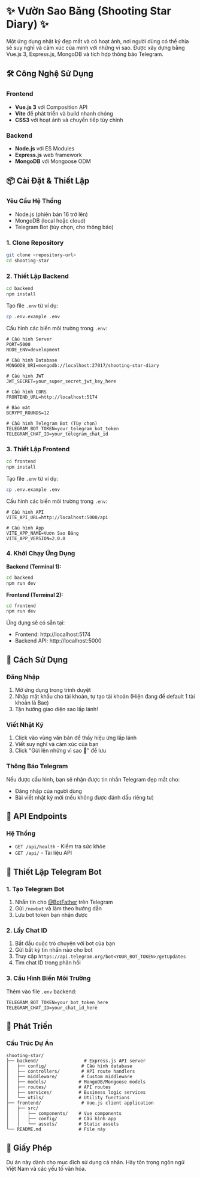 # ✨ Vườn Sao Băng (Shooting Star Diary) ✨

Một ứng dụng nhật ký đẹp mắt và có hoạt ảnh, nơi người dùng có thể chia sẻ suy nghĩ và cảm xúc của mình với những vì sao. Được xây dựng bằng Vue.js 3, Express.js, MongoDB và tích hợp thông báo Telegram.

## 🛠️ Công Nghệ Sử Dụng

### Frontend
- **Vue.js 3** với Composition API
- **Vite** để phát triển và build nhanh chóng
- **CSS3** với hoạt ảnh và chuyển tiếp tùy chỉnh

### Backend
- **Node.js** với ES Modules
- **Express.js** web framework
- **MongoDB** với Mongoose ODM

## 📦 Cài Đặt & Thiết Lập

### Yêu Cầu Hệ Thống
- Node.js (phiên bản 16 trở lên)
- MongoDB (local hoặc cloud)
- Telegram Bot (tùy chọn, cho thông báo)

### 1. Clone Repository
```bash
git clone <repository-url>
cd shooting-star
```

### 2. Thiết Lập Backend
```bash
cd backend
npm install
```

Tạo file `.env` từ ví dụ:
```bash
cp .env.example .env
```

Cấu hình các biến môi trường trong `.env`:
```env
# Cấu hình Server
PORT=5000
NODE_ENV=development

# Cấu hình Database
MONGODB_URI=mongodb://localhost:27017/shooting-star-diary

# Cấu hình JWT
JWT_SECRET=your_super_secret_jwt_key_here

# Cấu hình CORS
FRONTEND_URL=http://localhost:5174

# Bảo mật
BCRYPT_ROUNDS=12

# Cấu hình Telegram Bot (Tùy chọn)
TELEGRAM_BOT_TOKEN=your_telegram_bot_token
TELEGRAM_CHAT_ID=your_telegram_chat_id
```

### 3. Thiết Lập Frontend
```bash
cd frontend
npm install
```

Tạo file `.env` từ ví dụ:
```bash
cp .env.example .env
```

Cấu hình các biến môi trường trong `.env`:
```env
# Cấu hình API
VITE_API_URL=http://localhost:5000/api

# Cấu hình App
VITE_APP_NAME=Vườn Sao Băng
VITE_APP_VERSION=2.0.0
```

### 4. Khởi Chạy Ứng Dụng

**Backend (Terminal 1):**
```bash
cd backend
npm run dev
```

**Frontend (Terminal 2):**
```bash
cd frontend
npm run dev
```

Ứng dụng sẽ có sẵn tại:
- Frontend: http://localhost:5174
- Backend API: http://localhost:5000

## 🎯 Cách Sử Dụng

### Đăng Nhập
1. Mở ứng dụng trong trình duyệt
2. Nhập mật khẩu cho tài khoản, tự tạo tài khoản (Hiện đang để default 1 tài khoản là Bae)
3. Tận hưởng giao diện sao lấp lánh!

### Viết Nhật Ký
1. Click vào vùng văn bản để thấy hiệu ứng lấp lánh
2. Viết suy nghĩ và cảm xúc của bạn
3. Click "Gửi lên những vì sao 🌟" để lưu

### Thông Báo Telegram
Nếu được cấu hình, bạn sẽ nhận được tin nhắn Telegram đẹp mắt cho:
- Đăng nhập của người dùng
- Bài viết nhật ký mới (nếu không được đánh dấu riêng tư)

## 🔧 API Endpoints

### Hệ Thống
- `GET /api/health` - Kiểm tra sức khỏe
- `GET /api/` - Tài liệu API

## 🔧 Thiết Lập Telegram Bot

### 1. Tạo Telegram Bot
1. Nhắn tin cho [@BotFather](https://t.me/BotFather) trên Telegram
2. Gửi `/newbot` và làm theo hướng dẫn
3. Lưu bot token bạn nhận được

### 2. Lấy Chat ID
1. Bắt đầu cuộc trò chuyện với bot của bạn
2. Gửi bất kỳ tin nhắn nào cho bot
3. Truy cập `https://api.telegram.org/bot<YOUR_BOT_TOKEN>/getUpdates`
4. Tìm chat ID trong phản hồi

### 3. Cấu Hình Biến Môi Trường
Thêm vào file `.env` backend:
```env
TELEGRAM_BOT_TOKEN=your_bot_token_here
TELEGRAM_CHAT_ID=your_chat_id_here
```
## 🧪 Phát Triển

### Cấu Trúc Dự Án
```
shooting-star/
├── backend/                 # Express.js API server
│   ├── config/             # Cấu hình database
│   ├── controllers/        # API route handlers
│   ├── middleware/         # Custom middleware
│   ├── models/            # MongoDB/Mongoose models
│   ├── routes/            # API routes
│   ├── services/          # Business logic services
│   └── utils/             # Utility functions
├── frontend/               # Vue.js client application
│   ├── src/
│   │   ├── components/    # Vue components
│   │   ├── config/        # Cấu hình app
│   │   └── assets/        # Static assets
└── README.md              # File này
```

## 📝 Giấy Phép

Dự án này dành cho mục đích sử dụng cá nhân. Hãy tôn trọng ngôn ngữ Việt Nam và các yếu tố văn hóa.
